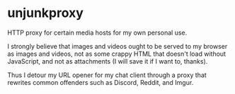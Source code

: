 # unjunkproxy

HTTP proxy for certain media hosts for my own personal use.

I strongly believe that images and videos ought to be served to my browser as
images and videos, not as some crappy HTML that doesn't load without JavaScript,
and not as attachments (I will save it if I want to, thanks).

Thus I detour my URL opener for my chat client through a proxy that rewrites
common offenders such as Discord, Reddit, and Imgur.
